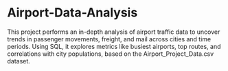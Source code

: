 # Airport-Data-Analysis
This project performs an in-depth analysis of airport traffic data to uncover trends in passenger movements, freight, and mail across cities and time periods. Using SQL, it explores metrics like busiest airports, top routes, and correlations with city populations, based on the Airport_Project_Data.csv dataset.
